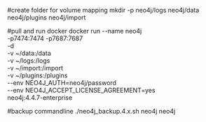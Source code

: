 
#create folder for volume mapping
mkdir -p neo4j/logs neo4j/data neo4j/plugins neo4j/import

#pull and run docker
docker run --name neo4j \
    -p7474:7474 -p7687:7687 \
    -d \
    -v ~/data:/data \
    -v ~/logs:/logs \
    -v ~/import:/import \
    -v ~/plugins:/plugins \
    --env NEO4J_AUTH=neo4j/password \
    --env NEO4J_ACCEPT_LICENSE_AGREEMENT=yes \
    neo4j:4.4.7-enterprise


#backup commandline
./neo4j_backup.4.x.sh neo4j neo4j
